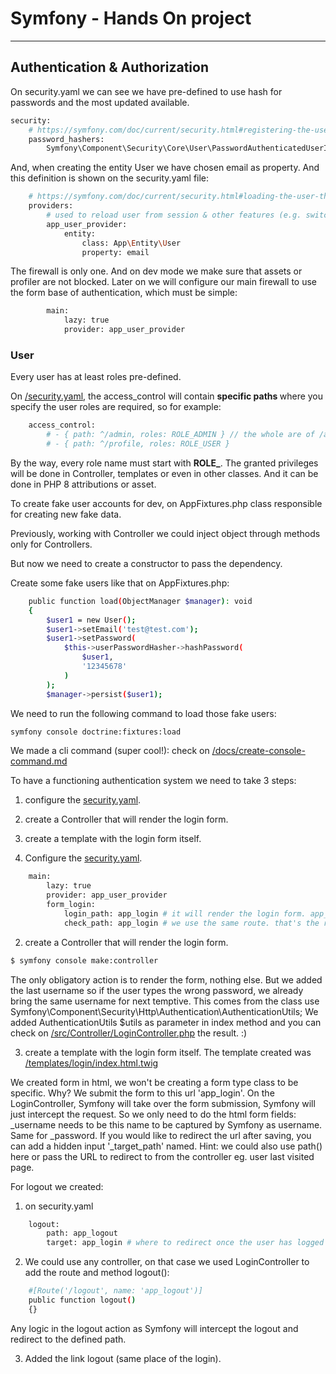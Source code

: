 # Symfony - Hands On project
---

## Authentication & Authorization
On security.yaml we can see we have pre-defined to use hash for passwords and the most updated available.
```sh
security:
    # https://symfony.com/doc/current/security.html#registering-the-user-hashing-passwords
    password_hashers:
        Symfony\Component\Security\Core\User\PasswordAuthenticatedUserInterface: 'auto'
```

And, when creating the entity User we have chosen email as property. And this definition is shown on the security.yaml file:
```sh
    # https://symfony.com/doc/current/security.html#loading-the-user-the-user-provider
    providers:
        # used to reload user from session & other features (e.g. switch_user)
        app_user_provider:
            entity:
                class: App\Entity\User
                property: email
```

The firewall is only one. 
And on dev mode we make sure that assets or profiler are not blocked. Later on we will configure our main firewall to use the form base of authentication, which must be simple:
```sh
        main:
            lazy: true
            provider: app_user_provider
```

### User
Every user has at least roles pre-defined.

On [/security.yaml](/security.yaml), the access_control will contain <b>specific paths </b> where you specify the user roles are required, so for example:
```sh
    access_control:
        # - { path: ^/admin, roles: ROLE_ADMIN } // the whole are of /admin will be restrict to users with the role ROLE_ADMIN.
        # - { path: ^/profile, roles: ROLE_USER }
```

By the way, every role name must start with <b>ROLE_</b>.
The granted privileges will be done in Controller, templates or even in other classes. And it can be done in PHP 8 attributions or asset.


To create fake user accounts for dev, on AppFixtures.php class responsible for creating new fake data.

Previously, working with Controller we could inject object through methods only for Controllers.

But now we need to create a constructor to pass the dependency.

Create some fake users like that on AppFixtures.php:
```sh
    public function load(ObjectManager $manager): void
    {
        $user1 = new User();
        $user1->setEmail('test@test.com');
        $user1->setPassword(
            $this->userPasswordHasher->hashPassword(
                $user1,
                '12345678'
            )
        );
        $manager->persist($user1);
```

We need to run the following command to load those fake users:
```sh
symfony console doctrine:fixtures:load 
```

We made a cli command (super cool!): check on [/docs/create-console-command.md](/docs/create-console-command.md)

To have a functioning authentication system we need to take 3 steps:
1. configure the [security.yaml](security.yaml).
2. create a Controller that will render the login form.
3. create a template with the login form itself.


1. Configure the [security.yaml](security.yaml).      
```sh  
    main:
        lazy: true
        provider: app_user_provider
        form_login:
            login_path: app_login # it will render the login form. app_login will be the route. login_path is when people need to authenticate in any part of the website, this will be redirected to login_path
            check_path: app_login # we use the same route. that's the route that all credentials will be sent to the check to be verified.
```

2. create a Controller that will render the login form.
```sh
$ symfony console make:controller
```

The only obligatory action is to render the form, nothing else.
But we added the last username so if the user types the wrong password, we already bring the same username for next temptive. This comes from the class use Symfony\Component\Security\Http\Authentication\AuthenticationUtils;
We added AuthenticationUtils $utils as parameter in index method and you can check on [/src/Controller/LoginController.php](/src/Controller/LoginController.php) the result. :)

3. create a template with the login form itself.
The template created was [/templates/login/index.html.twig](/templates/login/index.html.twig)

We created form in html, we won't be creating a form type class to be specific. Why? We submit the form to this url 'app_login'. On the LoginController, Symfony will take over the form submission, Symfony will just intercept the request. So we only need to do the html form fields:
_username needs to be this name to be captured by Symfony as username. Same for _password.
If you would like to redirect the url after saving, you can add a hidden input '_target_path' named.
Hint: we could also use path() here or pass the URL to redirect to from the controller eg. user last visited page.

For logout we created:
1. on security.yaml 
```sh
    logout:
        path: app_logout
        target: app_login # where to redirect once the user has logged out.
```

2. We could use any controller, on that case we used LoginController to add the route and method logout():
```sh
    #[Route('/logout', name: 'app_logout')]
    public function logout()
    {}
```
Any logic in the logout action as Symfony will intercept the logout and redirect to the defined path.

3. Added the link logout (same place of the login).